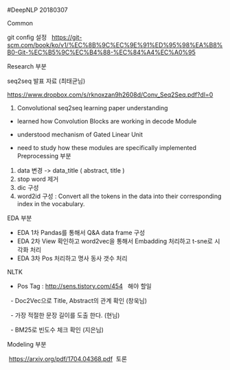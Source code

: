 #DeepNLP 20180307

Common
  
  git config 설정
  
  https://git-scm.com/book/ko/v1/%EC%8B%9C%EC%9E%91%ED%95%98%EA%B8%B0-Git-%EC%B5%9C%EC%B4%88-%EC%84%A4%EC%A0%95

Research 부분
  
  seq2seq 발표 자료 (최태균님)

  https://www.dropbox.com/s/rknoxzan9h2608d/Conv_Seq2Seq.pdf?dl=0
  
  1. Convolutional seq2seq learning paper understanding
    
   - learned how Convolution Blocks are working in decode Module
   
   - understood mechanism of Gated Linear Unit
   
   - need to study how these modules are specifically implemented
  
Preprocessing 부분
  1. data 변경 -> data_title ( abstract, title )
  2. stop word 제거
  3. dic 구성 
  4. word2id 구성 : Convert all the tokens in the data into
                 their corresponding index in the vocabulary.

  
EDA 부분

  - EDA 1차 Pandas를 통해서 Q&A data frame 구성
  - EDA 2차 View 확인하고 word2vec을 통해서 Embadding 처리하고 t-sne로 시각화 처리
  - EDA 3차 Pos 처리하고 명사 동사 갯수 처리
  
  NLTK
   - Pos Tag : http://sens.tistory.com/454
  
  해야 할일
  
   - Doc2Vec으로 Title, Abstract의 관계 확인 (창욱님)
   
   - 가장 적절한 문장 길이를 도출 한다. (현님)
   
   - BM25로 빈도수 체크 확인 (지은님)
   

Modeling 부분

 https://arxiv.org/pdf/1704.04368.pdf  토론
